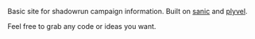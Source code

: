Basic site for shadowrun campaign information. Built on [sanic](https://github.com/channelcat/sanic)
and [plyvel](https://github.com/wbolster/plyvel).

Feel free to grab any code or ideas you want.

